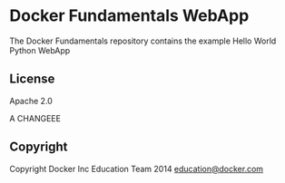 Docker Fundamentals WebApp
==========================

The Docker Fundamentals repository contains the example Hello World Python WebApp

## License

Apache 2.0

A CHANGEEE

## Copyright

Copyright Docker Inc Education Team 2014 <education@docker.com>
